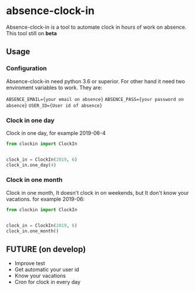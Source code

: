 # absence-clock-in

Absence-clock-in is a tool to automate clock in hours of work on absence. This tool still on **beta**

## Usage

### Configuration

Absence-clock-in need python 3.6 or superior. For other hand it need two enviroment variables to work.
They are:

`ABSENCE_EMAIL={your email on absence}`
`ABSENCE_PASS={your password on absence}`
`USER_ID={User id of absence}`

### Clock in one day

Clock in one day, for example 2019-06-4

```python
from clockin import ClockIn


clock_in = ClockIn(2019, 6)
clock_in.one_day(4)
```

### Clock in one month

Clock in one month, It doesn't clock in on weekends, but It don't know your vacations. for example 2019-06: 

```python
from clockin import ClockIn


clock_in = ClockIn(2019, 6)
clock_in.one_month()
```

## FUTURE (on develop)

* Improve test
* Get automatic your user id
* Know your vacations
* Cron for clock in every day
